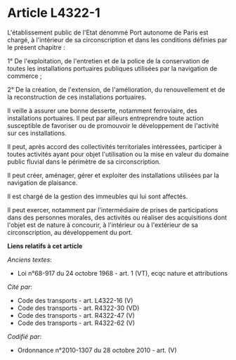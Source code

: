 # Article L4322-1

L'établissement public de l'Etat dénommé Port autonome de Paris est chargé, à l'intérieur de sa circonscription et dans les
conditions définies par le présent chapitre :

1° De l'exploitation, de l'entretien et de la police de la conservation de toutes les installations portuaires publiques
utilisées par la navigation de commerce ;

2° De la création, de l'extension, de l'amélioration, du renouvellement et de la reconstruction de ces installations
portuaires.

Il veille à assurer une bonne desserte, notamment ferroviaire, des installations portuaires. Il peut par ailleurs
entreprendre toute action susceptible de favoriser ou de promouvoir le développement de l'activité sur ces installations.

Il peut, après accord des collectivités territoriales intéressées, participer à toutes activités ayant pour objet
l'utilisation ou la mise en valeur du domaine public fluvial dans le périmètre de sa circonscription.

Il peut créer, aménager, gérer et exploiter des installations utilisées par la navigation de plaisance.

Il est chargé de la gestion des immeubles qui lui sont affectés.

Il peut exercer, notamment par l'intermédiaire de prises de participations dans des personnes morales, des activités ou
réaliser des acquisitions dont l'objet est de nature à concourir, à l'intérieur ou à l'extérieur de sa circonscription, au
développement du port.

**Liens relatifs à cet article**

_Anciens textes_:

  - Loi n°68-917 du 24 octobre 1968 - art. 1 (VT), ecqc nature et attributions

_Cité par_:

  - Code des transports - art. L4322-16 (V)
  - Code des transports - art. R4322-30 (VD)
  - Code des transports - art. R4322-47 (V)
  - Code des transports - art. R4322-62 (V)

_Codifié par_:

  - Ordonnance n°2010-1307 du 28 octobre 2010 - art. (V)
